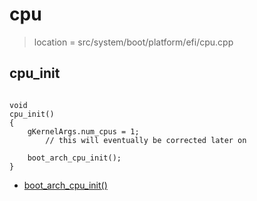 
# cpu
> location = src/system/boot/platform/efi/cpu.cpp

## cpu_init

```

void
cpu_init()
{
	gKernelArgs.num_cpus = 1;
		// this will eventually be corrected later on

	boot_arch_cpu_init();
}

```
* [boot_arch_cpu_init()](/boot/arch/arch_cpu.md#boot_arch_cpu_init)
